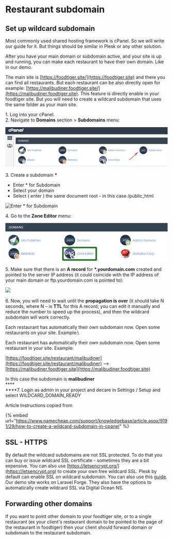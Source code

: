 # Restaurant subdomain

## Set up wildcard subdomain&#x20;

Most commonly used shared hosting framework is cPanel. So we will write our guide for it. But things should be similar in Plesk or any other solution.&#x20;

After you have your main domain or subdomain active, and your site is up and running, you can make each restaurant to have their own domain. Like in our demo.&#x20;

The main site is [https://foodtiger.site/](https://foodtiger.site) and there you can find all restaurants. But each restaurant can be also directly open for example: [https://malibudiner.foodtiger.site/](https://malibudiner.foodtiger.site). This feature is directly enable in your foodtiger site. But you will need to create a wildcard subdomain that uses the same folder as your main site.&#x20;

1\. Log into your cPanel.\
2\. Navigate to **Domains** section > **Subdomains** menu:

![Click on Subdomain](../.gitbook/assets/subdomain.png)

3\. Create a subdomain **\***

* Enter \* for Subdomain
* Select your domain
* Select ( enter ) the same document root - in this case /public\_html

![Enter \* for Subdomain](../.gitbook/assets/the\_subdomain.png)

4\. Go to the **Zone Editor** menu:

![](../.gitbook/assets/wildcard3.png)

5\. Make sure that there is an **A record** for **\*.yourdomain.com** created and pointed to the server IP address (it could coincide with the IP address of your main domain or ftp.yourdomain.com is pointed to):

![](<../.gitbook/assets/pl\_subdomain\_5 (2).png>)

6\. Now, you will need to wait until the **propagation is over** (it should take N seconds, where N – is **TTL** for this A record; you can edit it manually and reduce the number to speed up the process), and then the wildcard subdomain will work correctly.



Each restaurant has automatically their own subdomain now. Open some restaurants on your site. Example:\


Each restaurant has automatically their own subdomain now. Open some restaurant in your site. Example:

[https://foodtiger.site/restaurant/malibudiner](https://foodtiger.site/restaurant/malibudiner)  -->  [https://malibudiner.foodtiger.site](https://malibudiner.foodtiger.site)

In this case the subdomain is **malibudiner**\
****\
****7. Login as admin in your project and decare in Settings / Setup and select WILDCARD\_DOMAIN\_READY



Article Instructions copied from&#x20;

{% embed url="https://www.namecheap.com/support/knowledgebase/article.aspx/9191/29/how-to-create-a-wildcard-subdomain-in-cpanel" %}

## **SSL - HTTPS**&#x20;

By default the wildcard subdomains are not SSL protected. To do that you can buy or issue wildcard SSL certificate - sometimes they are a bit expensive. You can also use [https://letsencrypt.org/](https://letsencrypt.org) to create your own free wildcard SSL.  Plesk by default can enable SSL on wildcard subdomain. You can also use this [guide](https://medium.com/@saurabh6790/generate-wildcard-ssl-certificate-using-lets-encrypt-certbot-273e432794d7). Our demo site works on Laravel Forge. They also have the options to automatically create wildcard SSL via Digital Ocean NS.&#x20;

## Forwarding other domains&#x20;

If you want to point other domain to your foodtiger site, or to a single restaurant  (ex your client's restaurant domain to be pointed to the page of the restaurant in foodtiger) then your client should forward domain or subdomain to the restaurant subdomain.&#x20;

